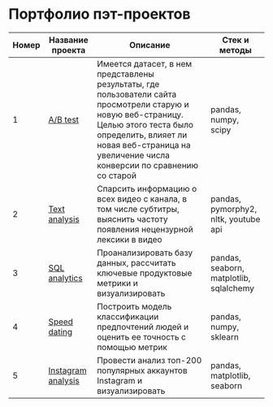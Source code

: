 # Портфолио пэт-проектов

| Номер | Название проекта | Описание | Стек и методы |
| --- | --- | --- | --- |
| 1 | [A/B test](https://github.com/dissf/pet-projects/tree/main/DA_DS/ab_test) | Имеется датасет, в нем представлены результаты, где пользователи сайта просмотрели старую и новую веб-страницу. Целью этого теста было определить, влияет ли новая веб-страница на увеличение числа конверсии по сравнению со старой | pandas, numpy, scipy |
| 2 | [Text analysis](https://github.com/dissf/pet-projects/tree/main/DA_DS/text_analysis) | Спарсить информацию о всех видео с канала, в том числе субтитры, выяснить частоту появления нецензурной лексики в видео | pandas, pymorphy2, nltk, youtube api |
| 3 | [SQL analytics](https://github.com/dissf/pet-projects/tree/main/DA_DS/sql_analytics) | Проанализировать базу данных, рассчитать ключевые продуктовые метрики и визуализировать | pandas, seaborn, matplotlib, sqlalchemy |
| 4 | [Speed dating](https://github.com/dissf/pet-projects/tree/main/DA_DS/speed_dating) | Построить модель классификации предпочтений людей и оценить ее точность с помощью метрик| pandas, numpy, sklearn |
| 5 | [Instagram analysis](https://github.com/dissf/pet-projects/tree/main/DA_DS/Instagram_analysis) | Провести анализ топ-200 популярных аккаунтов Instagram и визуализировать | pandas, matplotlib, seaborn |
